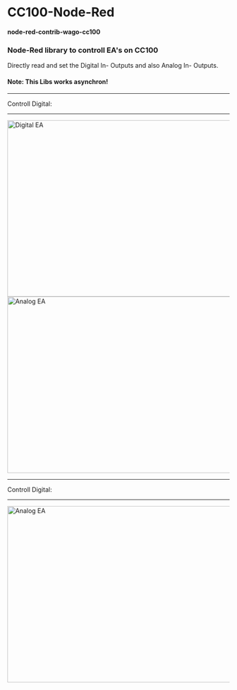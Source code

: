 # CC100-Node-Red
<b>node-red-contrib-wago-cc100</b><br/>
<H3>Node-Red library to controll EA's on CC100</H3>

Directly read and set the Digital In- Outputs and also Analog In- Outputs.<br/>
<H4>Note: This Libs works asynchron!</H4>
<hr>
Controll Digital:
<hr>
<img src="https://github.com/Helmut-Saal/CC100-Node-Red/blob/master/Digital.png" alt="Digital EA" height="400" width="1000" align="middle">
<img src="https://github.com/Helmut-Saal/CC100-Node-Red/blob/master/Analog.png" alt="Analog EA" height="400px" width="1000px" align="middle">
<hr>
Controll Digital:
<hr>
<img src="https://github.com/Helmut-Saal/CC100-Node-Red/blob/master/Analog.png" alt="Analog EA" height="400px" width="1000px" align="middle">
